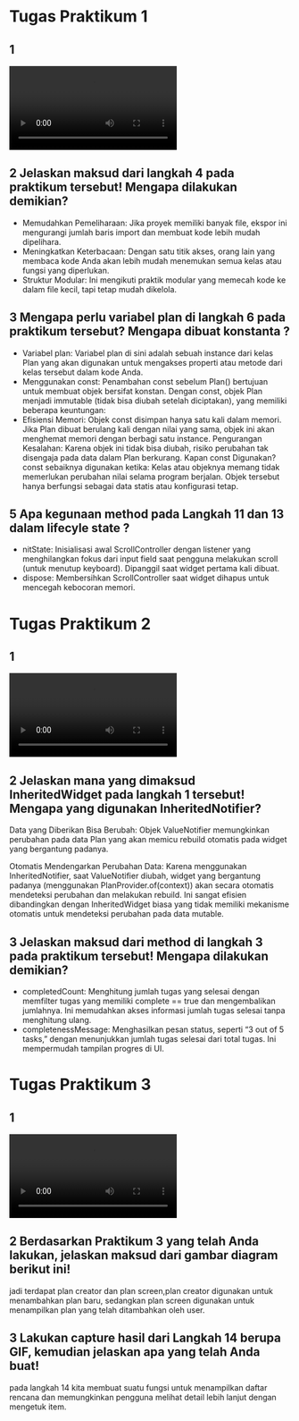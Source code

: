 # Tugas Praktikum 1 

## 1 
<video controls src="20241114-1425-13.6903383.mp4" title="Praktikum 1"></video>

## 2 Jelaskan maksud dari langkah 4 pada praktikum tersebut! Mengapa dilakukan demikian?
- Memudahkan Pemeliharaan: Jika proyek memiliki banyak file, ekspor ini mengurangi jumlah baris import dan membuat kode lebih mudah dipelihara.
- Meningkatkan Keterbacaan: Dengan satu titik akses, orang lain yang membaca kode Anda akan lebih mudah menemukan semua kelas atau fungsi yang diperlukan.
- Struktur Modular: Ini mengikuti praktik modular yang memecah kode ke dalam file kecil, tapi tetap mudah dikelola.

## 3 Mengapa perlu variabel plan di langkah 6 pada praktikum tersebut? Mengapa dibuat konstanta ?
- Variabel plan: Variabel plan di sini adalah sebuah instance dari kelas Plan yang akan digunakan untuk mengakses properti atau metode dari kelas tersebut dalam kode Anda.
- Menggunakan const: Penambahan const sebelum Plan() bertujuan untuk membuat objek bersifat konstan. Dengan const, objek Plan menjadi immutable (tidak bisa diubah setelah diciptakan), yang memiliki beberapa keuntungan:
- Efisiensi Memori: Objek const disimpan hanya satu kali dalam memori. Jika Plan dibuat berulang kali dengan nilai yang sama, objek ini akan menghemat memori dengan berbagi satu instance. Pengurangan Kesalahan: Karena objek ini tidak bisa diubah, risiko perubahan tak disengaja pada data dalam Plan berkurang. Kapan const Digunakan? const sebaiknya digunakan ketika:
Kelas atau objeknya memang tidak memerlukan perubahan nilai selama program berjalan. Objek tersebut hanya berfungsi sebagai data statis atau konfigurasi tetap.

## 5 Apa kegunaan method pada Langkah 11 dan 13 dalam lifecyle state ?
- nitState: Inisialisasi awal ScrollController dengan listener yang menghilangkan fokus dari input field saat pengguna melakukan scroll (untuk menutup keyboard). Dipanggil saat widget pertama kali dibuat.
- dispose: Membersihkan ScrollController saat widget dihapus untuk mencegah kebocoran memori.



# Tugas Praktikum 2

## 1 
<video controls src="20241114-1441-14.8178010.mp4" title="Praktikum 2"></video>

## 2 Jelaskan mana yang dimaksud InheritedWidget pada langkah 1 tersebut! Mengapa yang digunakan InheritedNotifier?
Data yang Diberikan Bisa Berubah: Objek ValueNotifier memungkinkan perubahan pada data Plan yang akan memicu rebuild otomatis pada widget yang bergantung padanya.

Otomatis Mendengarkan Perubahan Data: Karena menggunakan InheritedNotifier, saat ValueNotifier diubah, widget yang bergantung padanya (menggunakan PlanProvider.of(context)) akan secara otomatis mendeteksi perubahan dan melakukan rebuild. Ini sangat efisien dibandingkan dengan InheritedWidget biasa yang tidak memiliki mekanisme otomatis untuk mendeteksi perubahan pada data mutable.

## 3 Jelaskan maksud dari method di langkah 3 pada praktikum tersebut! Mengapa dilakukan demikian?
- completedCount: Menghitung jumlah tugas yang selesai dengan memfilter tugas yang memiliki complete == true dan mengembalikan jumlahnya. Ini memudahkan akses informasi jumlah tugas selesai tanpa menghitung ulang.
- completenessMessage: Menghasilkan pesan status, seperti “3 out of 5 tasks,” dengan menunjukkan jumlah tugas selesai dari total tugas. Ini mempermudah tampilan progres di UI.



# Tugas Praktikum 3

## 1 
<video controls src="20241114-1455-04.6463211.mp4" title="Praktikum 3"></video>

## 2 Berdasarkan Praktikum 3 yang telah Anda lakukan, jelaskan maksud dari gambar diagram berikut ini!
jadi terdapat plan creator dan plan screen,plan creator digunakan untuk menambahkan plan baru, sedangkan plan screen digunakan untuk menampilkan plan yang telah ditambahkan oleh user.

## 3 Lakukan capture hasil dari Langkah 14 berupa GIF, kemudian jelaskan apa yang telah Anda buat!
pada langkah 14 kita membuat suatu fungsi untuk menampilkan daftar rencana dan memungkinkan pengguna melihat detail lebih lanjut dengan mengetuk item.